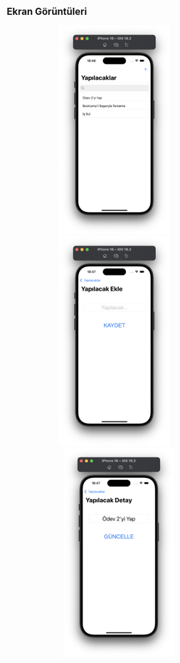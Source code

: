 ## Ekran Görüntüleri

<p align="center">
  <img src="Screenshot1.png" alt="Light Mode" width="250" />
  &nbsp;&nbsp;&nbsp;&nbsp;
  <img src="Screenshot2.png" alt="Dark Mode" width="250" />
  &nbsp;&nbsp;&nbsp;&nbsp;
  <img src="Screenshot3.png" alt="App Icon" width="250" />
</p> 
